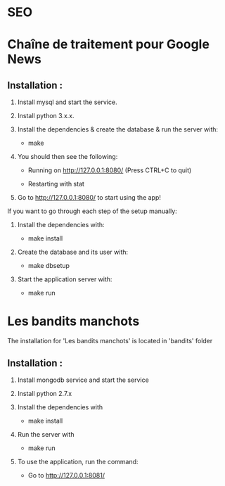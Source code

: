 # SEO

Chaîne de traitement pour Google News
====================================

Installation :
------------
1) Install mysql and start the service.

2) Install python 3.x.x.

3) Install the dependencies & create the database & run the server with:

	* make

4) You should then see the following:

	* Running on http://127.0.0.1:8080/ (Press CTRL+C to quit)

	* Restarting with stat

5) Go to http://127.0.0.1:8080/ to start using the app!

If you want to go through each step of the setup manually:

1) Install the dependencies with:

	* make install

2) Create the database and its user with:

	* make dbsetup

3) Start the application server with:

	* make run

Les bandits manchots
====================

The installation for 'Les bandits manchots' is located in 'bandits' folder

Installation :
------------
1) Install mongodb service and start the service

2) Install python 2.7.x

3) Install the dependencies with

    * make install

4) Run the server with

    * make run

5) To use the application, run the command:

    * Go to http://127.0.0.1:8081/


